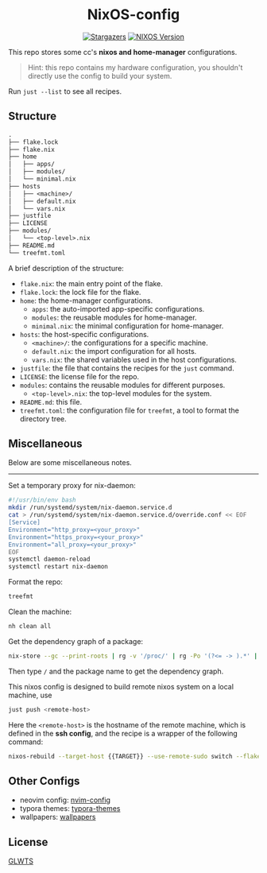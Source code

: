 <h1 align="center">NixOS-config</h1>

<p align="center">
	<a href="https://github.com/chillcicada/nixos-config/stargazers"><img alt="Stargazers" src="https://img.shields.io/github/stars/chillcicada/nixos-config?style=for-the-badge&logo=starship&color=C9CBFF&logoColor=D9E0EE&labelColor=302D41" /></a>
  <a href="https://nixos.org/"><img alt="NIXOS Version" src="https://img.shields.io/badge/NixOS-25.11-informational.svg?style=for-the-badge&logo=nixos&color=F2CDCD&logoColor=D9E0EE&labelColor=302D41" /></a>
</p>

This repo stores some cc's **nixos and home-manager** configurations.

> Hint: this repo contains my hardware configuration, you shouldn't directly use the config to build your system.

Run `just --list` to see all recipes.

## Structure

```txt
.
├── flake.lock
├── flake.nix
├── home
│   ├── apps/
│   ├── modules/
│   └── minimal.nix
├── hosts
│   ├── <machine>/
│   ├── default.nix
│   └── vars.nix
├── justfile
├── LICENSE
├── modules/
│   └── <top-level>.nix
├── README.md
└── treefmt.toml
```

A brief description of the structure:

- `flake.nix`: the main entry point of the flake.
- `flake.lock`: the lock file for the flake.
- `home`: the home-manager configurations.
  - `apps`: the auto-imported app-specific configurations.
  - `modules`: the reusable modules for home-manager.
  - `minimal.nix`: the minimal configuration for home-manager.
- `hosts`: the host-specific configurations.
  - `<machine>/`: the configurations for a specific machine.
  - `default.nix`: the import configuration for all hosts.
  - `vars.nix`: the shared variables used in the host configurations.
- `justfile`: the file that contains the recipes for the `just` command.
- `LICENSE`: the license file for the repo.
- `modules`: contains the reusable modules for different purposes.
  - `<top-level>.nix`: the top-level modules for the system.
- `README.md`: this file.
- `treefmt.toml`: the configuration file for `treefmt`, a tool to format the directory tree.

## Miscellaneous

Below are some miscellaneous notes.

---

Set a temporary proxy for nix-daemon:

```sh
#!/usr/bin/env bash
mkdir /run/systemd/system/nix-daemon.service.d
cat > /run/systemd/system/nix-daemon.service.d/override.conf << EOF
[Service]
Environment="http_proxy=<your_proxy>"
Environment="https_proxy=<your_proxy>"
Environment="all_proxy=<your_proxy>"
EOF
systemctl daemon-reload
systemctl restart nix-daemon
```

Format the repo:

```sh
treefmt
```

Clean the machine:

```sh
nh clean all
```

Get the dependency graph of a package:

```sh
nix-store --gc --print-roots | rg -v '/proc/' | rg -Po '(?<= -> ).*' | xargs -o nix-tree
```

Then type `/` and the package name to get the dependency graph.

This nixos config is designed to build remote nixos system on a local machine, use

```sh
just push <remote-host>
```

Here the `<remote-host>` is the hostname of the remote machine, which is defined in the **ssh config**, and the recipe is a wrapper of the following command:

```sh
nixos-rebuild --target-host {{TARGET}} --use-remote-sudo switch --flake
```

## Other Configs

- neovim config: [nvim-config](https://github.com/chillcicada/nvim-config)
- typora themes: [typora-themes](https://github.com/chillcicada/typora-themes)
- wallpapers: [wallpapers](https://github.com/chillcicada/imgs)

## License

[GLWTS](LICENSE)
